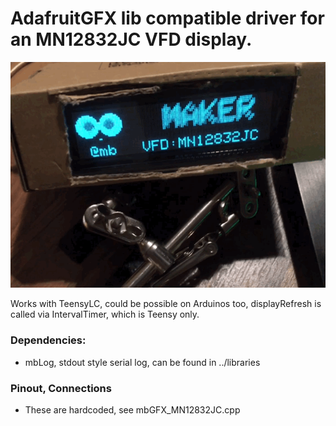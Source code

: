 # AdafruitGFX lib compatible driver for an MN12832JC VFD display.

![VFD in action](/images/mn12832jc.gif)

Works with TeensyLC, could be possible on Arduinos too, displayRefresh is called via IntervalTimer, which is Teensy only.

### Dependencies:
- mbLog, stdout style serial log, can be found in ../libraries

### Pinout, Connections
- These are hardcoded, see mbGFX_MN12832JC.cpp
